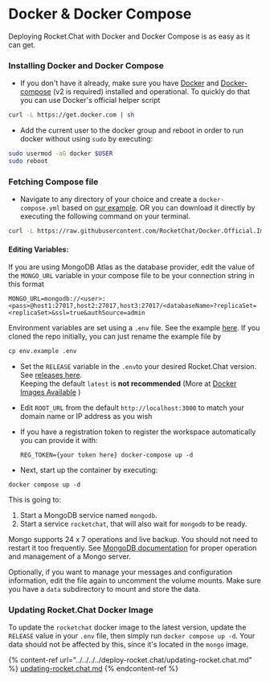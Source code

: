 # Docker & Docker Compose

Deploying Rocket.Chat with Docker and Docker Compose is as easy as it can get.

### Installing Docker and Docker Compose

* If you don't have it already, make sure you have [Docker](https://docs.docker.com/install) and [Docker-compose](https://docs.docker.com/compose/install/) (v2 is required) installed and operational. To quickly do that you can use Docker's official helper script

```bash
curl -L https://get.docker.com | sh
```

* Add the current user to the docker group and reboot in order to run docker without using `sudo` by executing:

```bash
sudo usermod -aG docker $USER
sudo reboot
```

### Fetching Compose file

* Navigate to any directory of your choice and create a `docker-compose.yml` based on [our example](https://github.com/RocketChat/Docker.Official.Image/blob/master/compose.yml). OR you can download it directly by executing the following command on your terminal.

```bash
curl -L https://raw.githubusercontent.com/RocketChat/Docker.Official.Image/master/compose.yml -O
```

#### **Editing Variables:**

If you are using MongoDB Atlas as the database provider, edit the value of the `MONGO_URL` variable in your compose file to be your connection string in this format

`MONGO_URL=mongodb://<user>:<pass>@host1:27017,host2:27017,host3:27017/<databaseName>?replicaSet=<replicaSet>&ssl=true&authSource=admin`

Environment variables are set using a `.env` file. See the example [here](https://github.com/RocketChat/Docker.Official.Image/blob/master/env.example). If you cloned the repo initially, you can just rename the example file by

```bash
cp env.example .env
```

* Set the `RELEASE` variable in the `.env`to your desired Rocket.Chat version. See [releases here](https://github.com/RocketChat/Rocket.Chat/releases).\
  Keeping the default `latest` is **not recommended** (More at [Docker Images Available](../../../../deploy-rocket.chat/prepare-for-your-rocket.chat-deployment/rapid-deployment-methods/docker-and-docker-compose/docker-containers/available-images.md) )
* Edit `ROOT_URL` from the default `http://localhost:3000` to match your domain name or IP address as you wish
*   If you have a registration token to register the workspace automatically you can provide it with:

    ```
    REG_TOKEN={your token here} docker-compose up -d
    ```
* Next, start up the container by executing:

```shell
docker compose up -d
```

This is going to:

1. Start a MongoDB service named `mongodb`.
2. Start a service `rocketchat`, that will also wait for `mongodb` to be ready.

Mongo supports 24 x 7 operations and live backup. You should not need to restart it too frequently. See [MongoDB documentation](https://www.mongodb.com/docs/manual/) for proper operation and management of a Mongo server.

Optionally, if you want to manage your messages and configuration information, edit the file again to uncomment the volume mounts. Make sure you have a `data` subdirectory to mount and store the data.

### Updating Rocket.Chat Docker Image

To update the `rocketchat` docker image to the latest version, update the `RELEASE` value in your `.env` file, then simply run `docker compose up -d`. Your data should not be affected by this, since it's located in the `mongo` image.

{% content-ref url="../../../../deploy-rocket.chat/updating-rocket.chat.md" %}
[updating-rocket.chat.md](../../../../deploy-rocket.chat/updating-rocket.chat.md)
{% endcontent-ref %}
